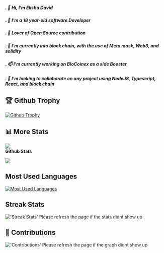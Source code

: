 ##### . 👋 Hi, I’m Elisha David
##### . 👀 I’m a 18 year-old software Developer
##### . 👀 Lover of Open Source contribution
##### . 🌱 I’m currently into block chain, with the use of Meta mask, Web3, and solidity
##### . 📫 I'm currently working on BloCoinex as a side Booster
##### . 💞️ I’m looking to collaborate on any project using NodeJS, Typescript, React, and block chain
## 🏆 Github Trophy
  
<a href="https://Elishaokon13.github.io">
<img alt="Github Trophy" src="https://github-profile-trophy.vercel.app/?username=Elishaokon13&theme=gruvbox">
</a>

## 📊 More Stats
  ![](https://komarev.com/ghpvc/?username=Elishaokon13&color=green) <br />
**Github Stats**
  
  <a href="https://Elishaokon13.github.io">
  <img src="https://github-readme-stats.anuraghazra1.vercel.app/api?username=Elishaokon13&show_icons=true" />
</a>  
  
## Most Used Languages
  
 <a href="https://Elishaokon13.github.io">
<img alt="Most Used Languages" src="https://github-readme-stats.vercel.app/api/top-langs/?username=Elishaokon13&langs_count=5&theme=tokyonight">
</a>

## Streak Stats

<a href="https://Elishaokon13.github.io">
<img alt="'Streak Stats' Please refresh the page if the stats didnt show up" src="https://github-readme-streak-stats.herokuapp.com/?user=Elishaokon13&theme=dark">
</a>



## 📜 Contributions
  

<img alt="'Contributions' Please refresh the page if the graph didnt show up" src="https://activity-graph.herokuapp.com/graph?username=Elishaokon13&theme=dracula">

